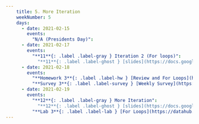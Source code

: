 ```yaml
---
    title: 5. More Iteration
    weekNumber: 5
    days:
      - date: 2021-02-15
        events:
          "N/A (Presidents Day)":
      - date: 2021-02-17
        events:
          "**11**{: .label .label-gray } Iteration 2 (For loops)":
            "**11**{: .label .label-ghost } [slides](https://docs.google.com/presentation/d/1JDI_3POazkOLhGe8mmWDxixH73So6SzymP7QdNLqeRI/edit#slide=id.p) • [code](https://datahub.berkeley.edu/hub/user-redirect/git-sync?repo=https://github.com/surajrampure/data-94-sp21&subPath=lecture/lec11/lec11.ipynb) • [code HTML](resources/assets/lecture/lec11/lec11.html) • [QC](https://edstem.org/us/courses/3251/lessons/10224/slides/50796) • readings: [SPR 8](https://cs.stanford.edu/people/nick/py/python-for.html), [TCS 8.2](https://runestone.academy/runestone/books/published/thinkcspy/MoreAboutIteration/Theforlooprevisited.html)"
      - date: 2021-02-18
        events:
          "**Homework 3**{: .label .label-hw } [Review and For Loops](https://datahub.berkeley.edu/hub/user-redirect/git-sync?repo=https://github.com/surajrampure/data-94-sp21&subPath=hw/hw03/hw03.ipynb) **(due Feb. 24)**":
          "**Survey 3**{: .label .label-survey } [Weekly Survey](https://docs.google.com/forms/d/e/1FAIpQLSc-TbZqaeVmoZp9qsWK6Innpf8LtUtm2VopRVYdP9GoOySXpQ/viewform) **(due Feb. 24)**":
      - date: 2021-02-19
        events:
          "**12**{: .label .label-gray } More Iteration":
            "**12**{: .label .label-ghost } [slides](https://docs.google.com/presentation/d/1xiA6wvgdH-8g5Qfh0-U9yobQcJSHA8n7cgZOWtuCBqo/edit?usp=sharing) • [code](https://datahub.berkeley.edu/hub/user-redirect/git-sync?repo=https://github.com/surajrampure/data-94-sp21&subPath=lecture/lec12/lec12.ipynb) • [code HTML](resources/assets/lecture/lec12/lec12.html) • [QC](https://edstem.org/us/courses/3251/lessons/10508/slides/51515) • readings: [Luhn's](https://gizmodo.com/how-credit-card-numbers-work-1493331190); [TCS 10.24](https://runestone.academy/runestone/books/published/thinkcspy/Lists/NestedLists.html)"
          "**Lab 3**{: .label .label-lab } [For Loops](https://datahub.berkeley.edu/hub/user-redirect/git-sync?repo=https://github.com/surajrampure/data-94-sp21&subPath=lab/lab03/lab03.ipynb)":
---
```

